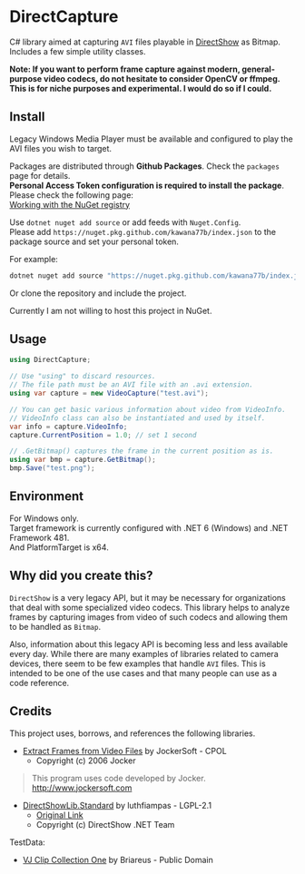 # DirectCapture

C# library aimed at capturing `AVI` files playable in [DirectShow](https://learn.microsoft.com/en-US/windows/win32/directshow/directshow) as Bitmap.  
Includes a few simple utility classes.

**Note: If you want to perform frame capture against modern, general-purpose video codecs, do not hesitate to consider OpenCV or ffmpeg. This is for niche purposes and experimental. I would do so if I could.**

## Install

Legacy Windows Media Player must be available and configured to play the AVI files you wish to target.

Packages are distributed through **Github Packages**. Check the `packages` page for details.  
**Personal Access Token configuration is required to install the package**. Please check the following page:  
[Working with the NuGet registry](https://docs.github.com/en/packages/working-with-a-github-packages-registry/working-with-the-nuget-registry#authenticating-with-a-personal-access-token)

Use `dotnet nuget add source` or add feeds with `Nuget.Config`.  
Please add `https://nuget.pkg.github.com/kawana77b/index.json` to the package source and set your personal token.

For example:

```bash
dotnet nuget add source "https://nuget.pkg.github.com/kawana77b/index.json" --name "kawana77b" --username "YourName" --password <personal-token>
```

Or clone the repository and include the project.

Currently I am not willing to host this project in NuGet.

## Usage

```csharp
using DirectCapture;

// Use "using" to discard resources.
// The file path must be an AVI file with an .avi extension.
using var capture = new VideoCapture("test.avi");

// You can get basic various information about video from VideoInfo.
// VideoInfo class can also be instantiated and used by itself.
var info = capture.VideoInfo;
capture.CurrentPosition = 1.0; // set 1 second

// .GetBitmap() captures the frame in the current position as is.
using var bmp = capture.GetBitmap();
bmp.Save("test.png");
```

## Environment

For Windows only.  
Target framework is currently configured with .NET 6 (Windows) and .NET Framework 481.  
And PlatformTarget is x64.

## Why did you create this?

`DirectShow` is a very legacy API, but it may be necessary for organizations that deal with some specialized video codecs.
This library helps to analyze frames by capturing images from video of such codecs and allowing them to be handled as `Bitmap`.

Also, information about this legacy API is becoming less and less available every day. While there are many examples of libraries related to camera devices, there seem to be few examples that handle `AVI` files. This is intended to be one of the use cases and that many people can use as a code reference.

## Credits

This project uses, borrows, and references the following libraries.

- [Extract Frames from Video Files](https://www.codeproject.com/articles/13237/extract-frames-from-video-files?fid=273922&df=90&mpp=25&prof=True&sort=Position&view=Normal&spc=Relaxed&fr=36) by JockerSoft - CPOL
  - Copyright (c) 2006 Jocker

> This program uses code developed by Jocker.  
> http://www.jockersoft.com

- [DirectShowLib.Standard](https://github.com/luthfiampas/DirectShowLib) by luthfiampas - LGPL-2.1
  - [Original Link](https://sourceforge.net/projects/directshownet/)
  - Copyright (c) DirectShow .NET Team

TestData:

- [VJ Clip Collection One](https://archive.org/details/BriareusVJClips) by Briareus - Public Domain
